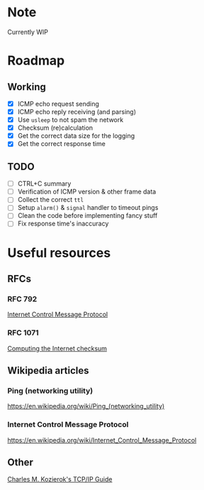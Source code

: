 # Note

Currently WIP

# Roadmap

## Working

- [x] ICMP echo request sending
- [x] ICMP echo reply receiving (and parsing)
- [x] Use `usleep` to not spam the network
- [x] Checksum (re)calculation
- [x] Get the correct data size for the logging
- [x] Get the correct response time

## TODO

- [ ] CTRL+C summary
- [ ] Verification of ICMP version & other frame data
- [ ] Collect the correct `ttl`
- [ ] Setup `alarm()` & `signal` handler to timeout pings
- [ ] Clean the code before implementing fancy stuff
- [ ] Fix response time's inaccuracy

# Useful resources

## RFCs

### RFC 792

[Internet Control Message Protocol](https://tools.ietf.org/html/rfc792)

### RFC 1071

[Computing the Internet checksum](https://tools.ietf.org/html/rfc1071)

## Wikipedia articles

### Ping (networking utility)

https://en.wikipedia.org/wiki/Ping_(networking_utility)

### Internet Control Message Protocol

https://en.wikipedia.org/wiki/Internet_Control_Message_Protocol


## Other

[Charles M. Kozierok's TCP/IP Guide](http://www.tcpipguide.com/free/t_ICMPv4EchoRequestandEchoReplyMessages-2.htm)
